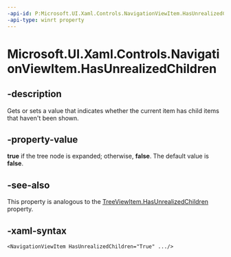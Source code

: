 ```yaml
---
-api-id: P:Microsoft.UI.Xaml.Controls.NavigationViewItem.HasUnrealizedChildren
-api-type: winrt property
---
```


# Microsoft.UI.Xaml.Controls.NavigationViewItem.HasUnrealizedChildren

<!--
public bool HasUnrealizedChildren { get; set; }
-->

## -description

Gets or sets a value that indicates whether the current item has child items that haven't been shown.

## -property-value

**true** if the tree node is expanded; otherwise, **false**. The default value is **false**.


## -see-also
This property is analogous to the [TreeViewItem.HasUnrealizedChildren](https://docs.microsoft.com/uwp/api/Microsoft.UI.Xaml.Controls.TreeViewItem.HasUnrealizedChildren) property.

## -xaml-syntax

```xaml
<NavigationViewItem HasUnrealizedChildren="True" .../>

```

